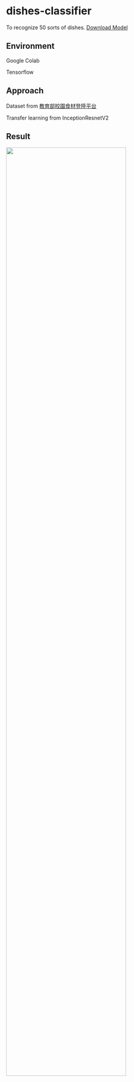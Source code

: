 # dishes-classifier
To recognize 50 sorts of dishes.
[Download Model](https://drive.google.com/file/d/1wNCUOXNLnKCPLlkbUyWRyBFt5p16K4CB/view?usp=share_link)

## Environment
Google Colab

Tensorflow

## Approach
Dataset from [教育部校園食材登陸平台](https://fatraceschool.k12ea.gov.tw/frontend/search.html)

Transfer learning from InceptionResnetV2

## Result
<img src=.result/food-101-keras+balance+medsize+InceptionResNetV2_ConfusionMatrix.png width=80% />
